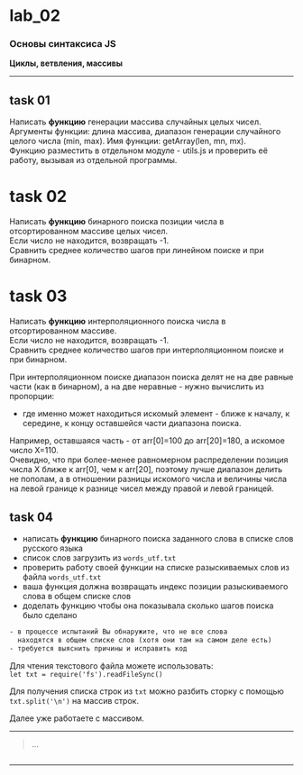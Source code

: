 # lab_02

### Основы синтаксиса JS  

**Циклы, ветвления, массивы**  

---  

## task 01  

Написать **функцию** генерации массива случайных целых чисел.  
Аргументы функции: длина массива, диапазон генерации случайного целого числа (min, max). Имя функции: getArray(len, mn, mx).  
Функцию разместить в отдельном модуле - utils.js и проверить её работу, вызывая из отдельной программы.  

# task 02  

Написать **функцию** бинарного поиска позиции числа в отсортированном массиве целых чисел.  
Если число не находится, возвращать -1.  
Сравнить среднее количество шагов при линейном поиске и при бинарном.  

# task 03  

Написать **функцию** интерполяционного поиска числа в отсортированном массиве.  
Если число не находится, возвращать -1.  
Сравнить среднее количество шагов при интерполяционном поиске и при бинарном.  

При интерполяционном поиске диапазон поиска делят не на две равные части (как в бинарном), а на две неравные - нужно вычислить из пропорции:  

- где именно может находиться искомый элемент - ближе к началу, к середине, к концу оставшейся части диапазона поиска.  

Например, оставшаяся часть - от arr[0]=100 до arr[20]=180, а искомое число X=110.  
Очевидно, что при более-менее равномерном распределении позиция числа X ближе к arr[0], чем к arr[20], поэтому лучше диапазон делить не пополам, а в отношении разницы искомого числа и величины числа на левой границе к разнице чисел между правой и левой границей.  


## task 04  

- написать **функцию** бинарного поиска заданного слова в списке слов русского языка  
- список слов загрузить из `words_utf.txt`  
- проверить работу своей функции на списке разыскиваемых слов из файла `words_utf.txt`  
- ваша функция должна возвращать индекс позиции разыскиваемого слова в общем списке слов  
- доделать функцию чтобы она показывала сколько шагов поиска было сделано  

```txt
- в процессе испытаний Вы обнаружите, что не все слова  
  находятся в общем списке слов (хотя они там на самом деле есть)  
- требуется выяснить причины и исправить код  
```

Для чтения текстового файла можете использовать:  
`let txt = require('fs').readFileSync()`  

Для получения списка строк из `txt` можно разбить сторку с помощью `txt.split('\n')` на массив строк.  

Далее уже работаете с массивом.  

---  







> ...  

```txt

```

---  
